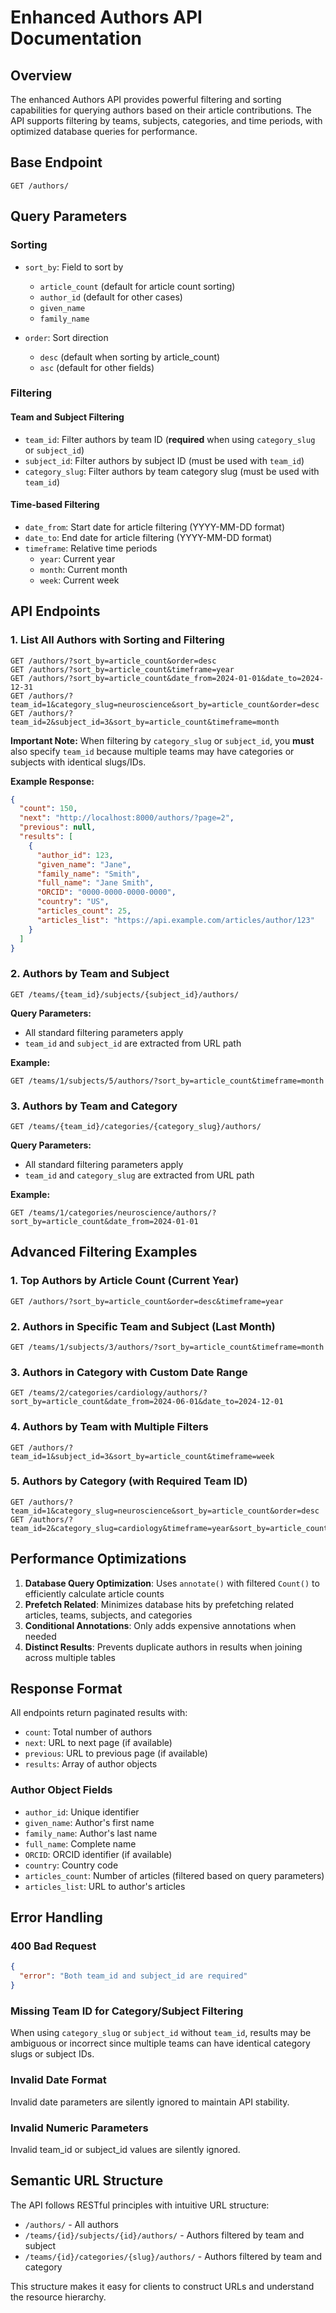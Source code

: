 # Enhanced Authors API Documentation

## Overview

The enhanced Authors API provides powerful filtering and sorting capabilities for querying authors based on their article contributions. The API supports filtering by teams, subjects, categories, and time periods, with optimized database queries for performance.

## Base Endpoint

```
GET /authors/
```

## Query Parameters

### Sorting
- `sort_by`: Field to sort by
  - `article_count` (default for article count sorting)
  - `author_id` (default for other cases)
  - `given_name`
  - `family_name`

- `order`: Sort direction
  - `desc` (default when sorting by article_count)
  - `asc` (default for other fields)

### Filtering

#### Team and Subject Filtering
- `team_id`: Filter authors by team ID (**required** when using `category_slug` or `subject_id`)
- `subject_id`: Filter authors by subject ID (must be used with `team_id`)
- `category_slug`: Filter authors by team category slug (must be used with `team_id`)

#### Time-based Filtering
- `date_from`: Start date for article filtering (YYYY-MM-DD format)
- `date_to`: End date for article filtering (YYYY-MM-DD format)
- `timeframe`: Relative time periods
  - `year`: Current year
  - `month`: Current month
  - `week`: Current week

## API Endpoints

### 1. List All Authors with Sorting and Filtering

```
GET /authors/?sort_by=article_count&order=desc
GET /authors/?sort_by=article_count&timeframe=year
GET /authors/?sort_by=article_count&date_from=2024-01-01&date_to=2024-12-31
GET /authors/?team_id=1&category_slug=neuroscience&sort_by=article_count&order=desc
GET /authors/?team_id=2&subject_id=3&sort_by=article_count&timeframe=month
```

**Important Note:** When filtering by `category_slug` or `subject_id`, you **must** also specify `team_id` because multiple teams may have categories or subjects with identical slugs/IDs.

**Example Response:**
```json
{
  "count": 150,
  "next": "http://localhost:8000/authors/?page=2",
  "previous": null,
  "results": [
    {
      "author_id": 123,
      "given_name": "Jane",
      "family_name": "Smith",
      "full_name": "Jane Smith",
      "ORCID": "0000-0000-0000-0000",
      "country": "US",
      "articles_count": 25,
      "articles_list": "https://api.example.com/articles/author/123"
    }
  ]
}
```

### 2. Authors by Team and Subject

```
GET /teams/{team_id}/subjects/{subject_id}/authors/
```

**Query Parameters:**
- All standard filtering parameters apply
- `team_id` and `subject_id` are extracted from URL path

**Example:**
```
GET /teams/1/subjects/5/authors/?sort_by=article_count&timeframe=month
```

### 3. Authors by Team and Category

```
GET /teams/{team_id}/categories/{category_slug}/authors/
```

**Query Parameters:**
- All standard filtering parameters apply
- `team_id` and `category_slug` are extracted from URL path

**Example:**
```
GET /teams/1/categories/neuroscience/authors/?sort_by=article_count&date_from=2024-01-01
```

## Advanced Filtering Examples

### 1. Top Authors by Article Count (Current Year)
```
GET /authors/?sort_by=article_count&order=desc&timeframe=year
```

### 2. Authors in Specific Team and Subject (Last Month)
```
GET /teams/1/subjects/3/authors/?sort_by=article_count&timeframe=month
```

### 3. Authors in Category with Custom Date Range
```
GET /teams/2/categories/cardiology/authors/?sort_by=article_count&date_from=2024-06-01&date_to=2024-12-01
```

### 4. Authors by Team with Multiple Filters
```
GET /authors/?team_id=1&subject_id=3&sort_by=article_count&timeframe=week
```

### 5. Authors by Category (with Required Team ID)
```
GET /authors/?team_id=1&category_slug=neuroscience&sort_by=article_count&order=desc
GET /authors/?team_id=2&category_slug=cardiology&timeframe=year&sort_by=article_count
```

## Performance Optimizations

1. **Database Query Optimization**: Uses `annotate()` with filtered `Count()` to efficiently calculate article counts
2. **Prefetch Related**: Minimizes database hits by prefetching related articles, teams, subjects, and categories
3. **Conditional Annotations**: Only adds expensive annotations when needed
4. **Distinct Results**: Prevents duplicate authors in results when joining across multiple tables

## Response Format

All endpoints return paginated results with:
- `count`: Total number of authors
- `next`: URL to next page (if available)
- `previous`: URL to previous page (if available)  
- `results`: Array of author objects

### Author Object Fields

- `author_id`: Unique identifier
- `given_name`: Author's first name
- `family_name`: Author's last name
- `full_name`: Complete name
- `ORCID`: ORCID identifier (if available)
- `country`: Country code
- `articles_count`: Number of articles (filtered based on query parameters)
- `articles_list`: URL to author's articles

## Error Handling

### 400 Bad Request
```json
{
  "error": "Both team_id and subject_id are required"
}
```

### Missing Team ID for Category/Subject Filtering
When using `category_slug` or `subject_id` without `team_id`, results may be ambiguous or incorrect since multiple teams can have identical category slugs or subject IDs.

### Invalid Date Format
Invalid date parameters are silently ignored to maintain API stability.

### Invalid Numeric Parameters
Invalid team_id or subject_id values are silently ignored.

## Semantic URL Structure

The API follows RESTful principles with intuitive URL structure:

- `/authors/` - All authors
- `/teams/{id}/subjects/{id}/authors/` - Authors filtered by team and subject
- `/teams/{id}/categories/{slug}/authors/` - Authors filtered by team and category

This structure makes it easy for clients to construct URLs and understand the resource hierarchy.

